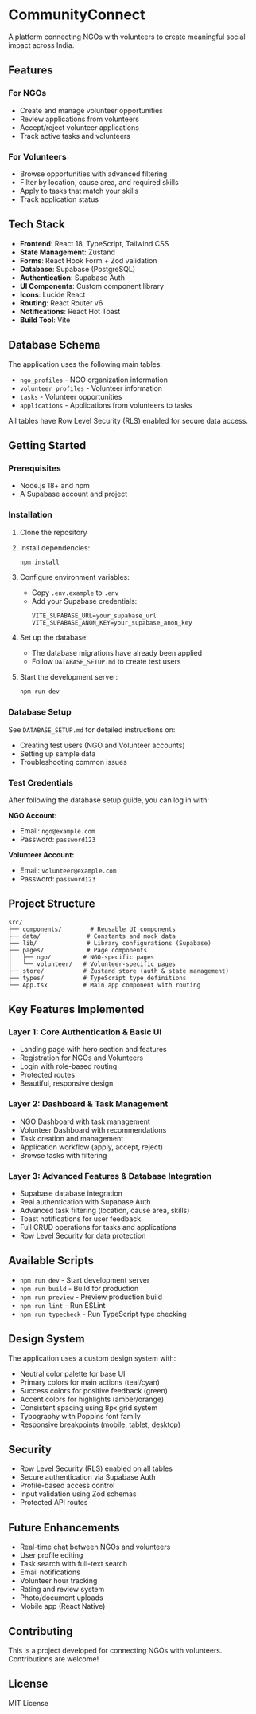 # CommunityConnect

A platform connecting NGOs with volunteers to create meaningful social impact across India.

## Features

### For NGOs
- Create and manage volunteer opportunities
- Review applications from volunteers
- Accept/reject volunteer applications
- Track active tasks and volunteers

### For Volunteers
- Browse opportunities with advanced filtering
- Filter by location, cause area, and required skills
- Apply to tasks that match your skills
- Track application status

## Tech Stack

- **Frontend**: React 18, TypeScript, Tailwind CSS
- **State Management**: Zustand
- **Forms**: React Hook Form + Zod validation
- **Database**: Supabase (PostgreSQL)
- **Authentication**: Supabase Auth
- **UI Components**: Custom component library
- **Icons**: Lucide React
- **Routing**: React Router v6
- **Notifications**: React Hot Toast
- **Build Tool**: Vite

## Database Schema

The application uses the following main tables:

- `ngo_profiles` - NGO organization information
- `volunteer_profiles` - Volunteer information
- `tasks` - Volunteer opportunities
- `applications` - Applications from volunteers to tasks

All tables have Row Level Security (RLS) enabled for secure data access.

## Getting Started

### Prerequisites

- Node.js 18+ and npm
- A Supabase account and project

### Installation

1. Clone the repository
2. Install dependencies:
   ```bash
   npm install
   ```

3. Configure environment variables:
   - Copy `.env.example` to `.env`
   - Add your Supabase credentials:
     ```
     VITE_SUPABASE_URL=your_supabase_url
     VITE_SUPABASE_ANON_KEY=your_supabase_anon_key
     ```

4. Set up the database:
   - The database migrations have already been applied
   - Follow `DATABASE_SETUP.md` to create test users

5. Start the development server:
   ```bash
   npm run dev
   ```

### Database Setup

See `DATABASE_SETUP.md` for detailed instructions on:
- Creating test users (NGO and Volunteer accounts)
- Setting up sample data
- Troubleshooting common issues

### Test Credentials

After following the database setup guide, you can log in with:

**NGO Account:**
- Email: `ngo@example.com`
- Password: `password123`

**Volunteer Account:**
- Email: `volunteer@example.com`
- Password: `password123`

## Project Structure

```
src/
├── components/        # Reusable UI components
├── data/             # Constants and mock data
├── lib/              # Library configurations (Supabase)
├── pages/            # Page components
│   ├── ngo/         # NGO-specific pages
│   └── volunteer/   # Volunteer-specific pages
├── store/           # Zustand store (auth & state management)
├── types/           # TypeScript type definitions
└── App.tsx          # Main app component with routing
```

## Key Features Implemented

### Layer 1: Core Authentication & Basic UI
- Landing page with hero section and features
- Registration for NGOs and Volunteers
- Login with role-based routing
- Protected routes
- Beautiful, responsive design

### Layer 2: Dashboard & Task Management
- NGO Dashboard with task management
- Volunteer Dashboard with recommendations
- Task creation and management
- Application workflow (apply, accept, reject)
- Browse tasks with filtering

### Layer 3: Advanced Features & Database Integration
- Supabase database integration
- Real authentication with Supabase Auth
- Advanced task filtering (location, cause area, skills)
- Toast notifications for user feedback
- Full CRUD operations for tasks and applications
- Row Level Security for data protection

## Available Scripts

- `npm run dev` - Start development server
- `npm run build` - Build for production
- `npm run preview` - Preview production build
- `npm run lint` - Run ESLint
- `npm run typecheck` - Run TypeScript type checking

## Design System

The application uses a custom design system with:
- Neutral color palette for base UI
- Primary colors for main actions (teal/cyan)
- Success colors for positive feedback (green)
- Accent colors for highlights (amber/orange)
- Consistent spacing using 8px grid system
- Typography with Poppins font family
- Responsive breakpoints (mobile, tablet, desktop)

## Security

- Row Level Security (RLS) enabled on all tables
- Secure authentication via Supabase Auth
- Profile-based access control
- Input validation using Zod schemas
- Protected API routes

## Future Enhancements

- Real-time chat between NGOs and volunteers
- User profile editing
- Task search with full-text search
- Email notifications
- Volunteer hour tracking
- Rating and review system
- Photo/document uploads
- Mobile app (React Native)

## Contributing

This is a project developed for connecting NGOs with volunteers. Contributions are welcome!

## License

MIT License
